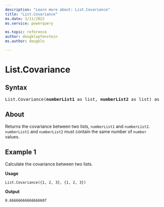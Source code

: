 ```yaml
---
description: "Learn more about: List.Covariance"
title: "List.Covariance"
ms.date: 3/11/2022
ms.service: powerquery

ms.topic: reference
author: dougklopfenstein
ms.author: dougklo

---
```

# List.Covariance

## Syntax

<pre>
List.Covariance(<b>numberList1</b> as list, <b>numberList2</b> as list) as nullable number 
</pre>
  
## About

Returns the covariance between two lists, `numberList1` and `numberList2`. `numberList1` and `numberList2` must contain the same number of `number` values.

## Example 1

Calculate the covariance between two lists.

**Usage**

```powerquery-m
List.Covariance({1, 2, 3}, {1, 2, 3})
```

**Output**

`0.66666666666666607`
